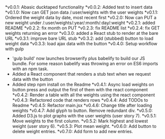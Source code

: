 *v0.0.1: Abasic ducktaped functionality
*v0.0.2: Added test to insert data
*v0.1.0: Now can GET json data /:user/weights with the user weights
*v0.1.1: Ordered the weight data by date, most recent first
*v0.2.0: Now can PUT a new weight under /:user/weights/:year/:month/:day/:weight
*v0.2.1: added README
*v0.2.2: fix month on PUT
*v0.2.3: fix README list
*v0.2.4: fix GET weights returning an error
*v0.3.0: added a React stub to render at the bare URL
*v0.3.1: improve bare URL stub
*v0.3.2: add (stubbed) button to load weight data
*v0.3.3: load ajax data with the button
*v0.4.0: Setup workflow with gulp
  * 'gulp build' now launches browserify plus babelify to build our JS bundle. For some reason babelify was throwing an error on ES6 imports with an npm task.
  * Added a React component that renders a stub text when we request data with the button
  * Added step npm install on the Readme
*v0.4.1: Async load weights on button press and output the first of them with the react component
*v0.4.2: Render a table with all the weights using the react component
*v0.4.3: Refactored code that renders rows
*v0.4.4: Add TODOs to Readme
*v0.4.5: Refactor main.jsx
*v0.4.6: Change title after loading weights
*v0.4.7: Add glyph to button. Remove redundant div.
*v0.5.0: Added D3.js to plot graphs with the user weights (user story 7).
*v0.5.1: Move weights to the first column.
*v0.5.2: Mark highest and lowest weight (user story 6).
*v0.5.3: Plot mean weight.
*v0.6.0: Add button to delete weight entries.
*v0.7.0: Add form to add new entries.
